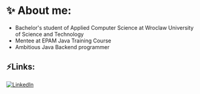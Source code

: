 # ✨ About me:
- Bachelor's student of Applied Computer Science at Wroclaw University of Science and Technology
- Mentee at EPAM Java Training Course
- Ambitious Java Backend programmer

## ⚡Links:
[![LinkedIn](https://img.shields.io/badge/LinkedIn-0077B5?style=for-the-badge&logo=linkedin&logoColor=white)](https://www.linkedin.com/in/maryush-padhol/)
